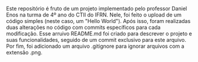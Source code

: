 Este repositório é fruto de um projeto implementado pelo professor Daniel Enos na turma de 4º ano do CTII do IFRN. Nele, foi feito o upload de um código simples (neste caso, um "Hello World"). Após isso, foram realizadas duas alterações no código com commits específicos para cada modificação. Esse arruivo README.md foi criado para descrever o projeto e suas funcionalidades, seguido de um commit exclusivo para este arquivo. Por fim, foi adicionado um arquivo .gitignore para ignorar arquivos com a extensão .png.
